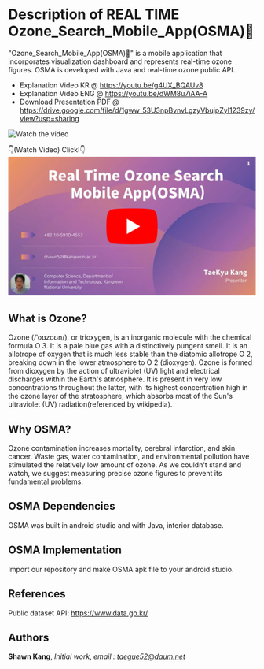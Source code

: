 # Description of REAL TIME Ozone_Search_Mobile_App(OSMA)📱
"Ozone_Search_Mobile_App(OSMA)📱" is a mobile application that incorporates visualization dashboard and represents real-time ozone figures. OSMA is developed with Java and real-time ozone public API.

* Explanation Video KR @ https://youtu.be/g4UX_BQAUv8
* Explanation Video ENG @ https://youtu.be/dWM8u7iAA-A
* Download Presentation PDF @ https://drive.google.com/file/d/1gww_53U3npBvnvLgzyVbujpZyI1239zy/view?usp=sharing

![Watch the video](major_features.png)

👇(Watch Video) Click!👇
[![Watch the video](t.png)](https://youtu.be/dWM8u7iAA-A)

## What is Ozone?
Ozone (/ˈoʊzoʊn/), or trioxygen, is an inorganic molecule with the chemical formula O
3. It is a pale blue gas with a distinctively pungent smell. It is an allotrope of oxygen that is much less stable than the diatomic allotrope O
2, breaking down in the lower atmosphere to O
2 (dioxygen). Ozone is formed from dioxygen by the action of ultraviolet (UV) light and electrical discharges within the Earth's atmosphere. It is present in very low concentrations throughout the latter, with its highest concentration high in the ozone layer of the stratosphere, which absorbs most of the Sun's ultraviolet (UV) radiation(referenced by wikipedia).

## Why OSMA?
Ozone contamination increases mortality, cerebral infarction, and skin cancer. Waste gas, water contamination, and environmental pollution have stimulated the relatively low amount of ozone. As we couldn't stand and watch, we suggest measuring precise ozone figures to prevent its fundamental problems.

## OSMA Dependencies 
OSMA was built in android studio and with Java, interior database.

## OSMA Implementation
Import our repository and make OSMA apk file to your android studio.

## References
Public dataset API: https://www.data.go.kr/

## Authors
**Shawn Kang**,  *Initial work*,  *email : taegue52@daum.net*
